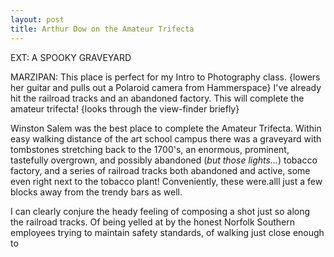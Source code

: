 ```yaml
---
layout: post
title: Arthur Dow on the Amateur Trifecta
---
```


EXT: A SPOOKY GRAVEYARD

MARZIPAN: This place is perfect for my Intro to Photography class. {lowers her guitar and pulls out a Polaroid camera from Hammerspace} I've already hit the railroad tracks and an abandoned factory. This will complete the amateur trifecta! {looks through the view-finder briefly}

Winston Salem was the best place to complete the Amateur Trifecta. Within easy walking distance of the art school campus there was a graveyard with tombstones stretching back to the 1700's, an enormous, prominent, tastefully overgrown, and possibly abandoned (_but those lights..._) tobacco factory, and a series of railroad tracks both abandoned and active, some even right next to the tobacco plant! Conveniently, these were.alll just a few blocks away from the trendy bars as well.

I can clearly conjure the heady feeling of composing a shot just so along the railroad tracks. Of being yelled at by the honest Norfolk Southern employees trying to maintain safety standards, of walking just close enough to  

